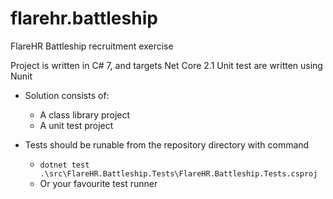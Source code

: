 # flarehr.battleship
FlareHR Battleship recruitment exercise

Project is written in C# 7, and targets Net Core 2.1
Unit test are written using Nunit

- Solution consists of:
  - A class library project
  - A unit test project

- Tests should be runable from the repository directory with command
  - `dotnet test .\src\FlareHR.Battleship.Tests\FlareHR.Battleship.Tests.csproj`
  - Or your favourite test runner